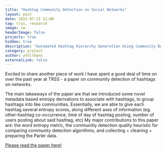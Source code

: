 ```yaml
---
title: "Hashtag Community Detection on Social Networks"
layout: post
date: 2022-07-21 11:00
tag: trss, research
image: na.
headerImage: false
projects: true
hidden: true 
description: "Automated Hashtag Hierarchy Generation Using Community Detection and the Shannon Diversity Index, with Applications to Twitter and Parler"
category: project
author: afollmann
externalLink: false
---
```


Excited to share another piece of work I have spent a good deal of time on over the past year at TRSS - a paper on community detection of hashtags on networks. 

The main takeaways of the paper are that we introduced some novel metadata based entropy derivations to associate with hashtags, to group hashtags into like communities. Essentially, we are 
able to give each hashtag several entropy scores, along different axes of information (eg. other-hashtag co-occurrence, time of day of hashtag posting, number of users posting about said hashtag, etc)
My major contributions to this paper are: the word entropy metric, the communitiy detection quality heuristic for comparing community detection algorithms, and collecting + cleaning + preparing the Parler data. 

[Please read the paper here!]({{site.url}}/assets/documents/TwitterPaper.pdf)

